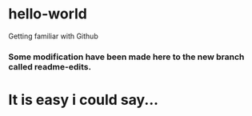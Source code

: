 # hello-world
Getting familiar with Github
### Some modification have been made here to the new branch called readme-edits.
# It is easy i could say...
